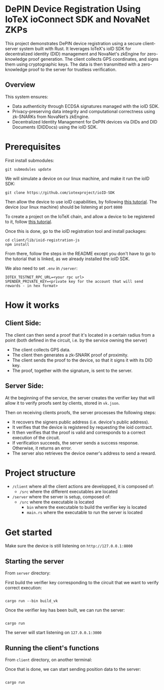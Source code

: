 # DePIN Device Registration Using IoTeX ioConnect SDK and NovaNet ZKPs

This project demonstrates DePIN device registration using a secure client-server system built with Rust. It leverages IoTeX's ioID SDK for decentralized identity (DID) management and NovaNet's zkEngine for zero-knowledge proof generation.
The client collects GPS coordinates, and signs them using cryptographic keys. The data is then transmitted with a zero-knowledge proof to the server for trustless verification.

## Overview

This system ensures:

- Data authenticity through ECDSA signatures managed with the ioID SDK.
- Privacy-preserving data integrity and computational correctness using zk-SNARKs from NovaNet’s zkEngine.
- Decentralized Identity Management for DePIN devices via DIDs and DID Documents (DIDDocs) using the ioID SDK.

# Prerequisites

First install submodules:

```
git submodules update
```

We will simulate a device on our linux machine, and make it run the ioID SDK:

```
git clone https://github.com/iotexproject/ioID-SDK
```

Then allow the device to use ioID capabilities, by following [this tutorial](https://github.com/iotexproject/ioID-SDK/tree/main/example/linux/deviceregister/doc).
The device (our linux machine) should be listening at port `8000`

To create a project on the IoTeX chain, and allow a device to be registered to it, follow [this tutorial](https://docs.iotex.io/builders/depin/ioid-step-by-step-tutorial).

Once this is done, go to the ioID registration tool and install packages:

```
cd client/lib/ioid-registration-js
npm install
```

From there, follow the steps in the README except you don't have to go to the tutorial that is linked, as we already installed the ioID SDK.

We also need to set `.env` in `/server`:

```
IOTEX_TESTNET_RPC_URL=<your rpc url>
SPENDER_PRIVATE_KEY=<private key for the account that will send rewards - in hex format>
```

# How it works

## Client Side:

The client can then send a proof that it's located in a certain radius from a point (both defined in the circuit, i.e. by the service owning the server)

- The client collects GPS data.
- The client then generates a zk-SNARK proof of proximity.
- The client sends the proof to the device, so that it signs it with its DID key.
- The proof, together with the signature, is sent to the server.

## Server Side:

At the beginning of the service, the server creates the verifier key that will allow it to verify proofs sent by clients, stored in `vk.json`.

Then on receiving clients proofs, the server processes the following steps:

- It recovers the signers public address (i.e. device's public address).
- It verifies that the device is registered by requesting the ioid contract.
- It then verifies that the proof is valid and corresponds to a correct execution of the circuit.
- If verification succeeds, the server sends a success response. Otherwise, it returns an error.
- The server also retrieves the device owner's address to send a reward.

# Project structure

- `/client` where all the client actions are developped, it is composed of:
  - `/src` where the different executables are located
- `/server` where the server is setup, composed of:
  - `/src` where the executable is located
    - `bin` where the executable to build the verifier key is located
    - `main.rs` where the executable to run the server is located

# Get started

Make sure the device is still listening on `http://127.0.0.1:8000`

## Starting the server

From `server` directory:

First build the verifier key corresponding to the circuit that we want to verify correct execution:

```

cargo run --bin build_vk

```

Once the verifier key has been built, we can run the server:

```

cargo run

```

The server will start listening on `127.0.0.1:3000`

## Running the client's functions

From `client` directory, on another terminal:

Once that is done, we can start sending position data to the server:

```

cargo run

```

```

```
